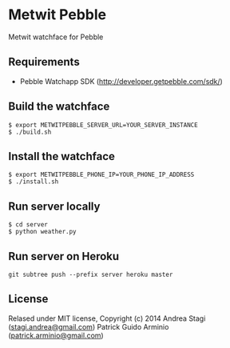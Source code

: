 Metwit Pebble
=============
Metwit watchface for Pebble

Requirements
------------
- Pebble Watchapp SDK (http://developer.getpebble.com/sdk/)

Build the watchface
-------------------

    $ export METWITPEBBLE_SERVER_URL=YOUR_SERVER_INSTANCE
    $ ./build.sh

Install the watchface
---------------------

    $ export METWITPEBBLE_PHONE_IP=YOUR_PHONE_IP_ADDRESS
    $ ./install.sh

Run server locally
------------------

    $ cd server
    $ python weather.py

Run server on Heroku
--------------------

    git subtree push --prefix server heroku master

License
-------
Relased under MIT license, Copyright (c) 2014
Andrea Stagi (stagi.andrea@gmail.com)
Patrick Guido Arminio (patrick.arminio@gmail.com)